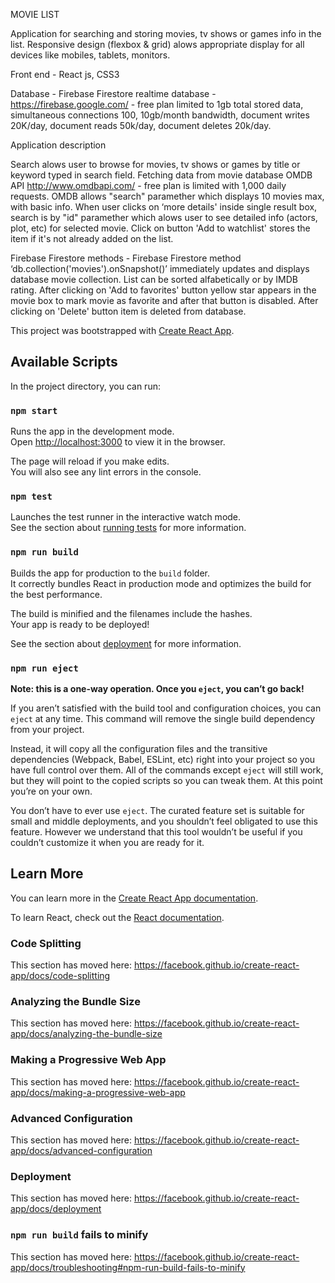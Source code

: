 MOVIE LIST 

Application for searching and storing movies, tv shows or games info in the list. Responsive design (flexbox & grid) alows appropriate display for all devices like mobiles, tablets, monitors.

Front end - React js, CSS3

Database - Firebase Firestore realtime database - https://firebase.google.com/ - free plan limited to 1gb total stored data, simultaneous connections 100, 10gb/month bandwidth, document writes 20K/day, document reads 50k/day, document deletes 20k/day.

Application description

Search alows user to browse for movies, tv shows or games by title or keyword typed in search field. Fetching data from movie database OMDB API http://www.omdbapi.com/ - free plan is limited with 1,000 daily requests. OMDB allows "search" paramether which displays 10 movies max, with basic info. When user clicks on ‘more details' inside single result box, search is by "id" paramether which alows user to see detailed info (actors, plot, etc) for selected movie. Click on button 'Add to watchlist' stores the item if it's not already added on the list.

Firebase Firestore methods - Firebase Firestore method ‘db.collection('movies').onSnapshot()’ immediately updates and displays database movie collection. List can be sorted alfabetically or by IMDB rating. After clicking on 'Add to favorites' button yellow star appears in the movie box to mark movie as favorite and after that button is disabled. After clicking on 'Delete' button item is deleted from database.

This project was bootstrapped with [Create React App](https://github.com/facebook/create-react-app).

## Available Scripts

In the project directory, you can run:

### `npm start`

Runs the app in the development mode.<br>
Open [http://localhost:3000](http://localhost:3000) to view it in the browser.

The page will reload if you make edits.<br>
You will also see any lint errors in the console.

### `npm test`

Launches the test runner in the interactive watch mode.<br>
See the section about [running tests](https://facebook.github.io/create-react-app/docs/running-tests) for more information.

### `npm run build`

Builds the app for production to the `build` folder.<br>
It correctly bundles React in production mode and optimizes the build for the best performance.

The build is minified and the filenames include the hashes.<br>
Your app is ready to be deployed!

See the section about [deployment](https://facebook.github.io/create-react-app/docs/deployment) for more information.

### `npm run eject`

**Note: this is a one-way operation. Once you `eject`, you can’t go back!**

If you aren’t satisfied with the build tool and configuration choices, you can `eject` at any time. This command will remove the single build dependency from your project.

Instead, it will copy all the configuration files and the transitive dependencies (Webpack, Babel, ESLint, etc) right into your project so you have full control over them. All of the commands except `eject` will still work, but they will point to the copied scripts so you can tweak them. At this point you’re on your own.

You don’t have to ever use `eject`. The curated feature set is suitable for small and middle deployments, and you shouldn’t feel obligated to use this feature. However we understand that this tool wouldn’t be useful if you couldn’t customize it when you are ready for it.

## Learn More

You can learn more in the [Create React App documentation](https://facebook.github.io/create-react-app/docs/getting-started).

To learn React, check out the [React documentation](https://reactjs.org/).

### Code Splitting

This section has moved here: https://facebook.github.io/create-react-app/docs/code-splitting

### Analyzing the Bundle Size

This section has moved here: https://facebook.github.io/create-react-app/docs/analyzing-the-bundle-size

### Making a Progressive Web App

This section has moved here: https://facebook.github.io/create-react-app/docs/making-a-progressive-web-app

### Advanced Configuration

This section has moved here: https://facebook.github.io/create-react-app/docs/advanced-configuration

### Deployment

This section has moved here: https://facebook.github.io/create-react-app/docs/deployment

### `npm run build` fails to minify

This section has moved here: https://facebook.github.io/create-react-app/docs/troubleshooting#npm-run-build-fails-to-minify
